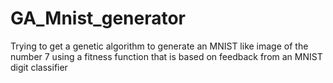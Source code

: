 # GA_Mnist_generator
Trying to get a genetic algorithm to generate an MNIST like image of the number 7 using a fitness function that is based on feedback from an MNIST digit classifier
